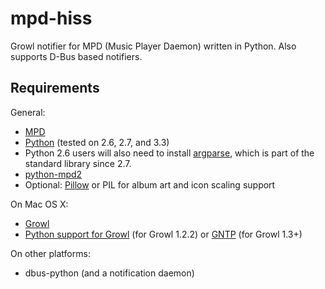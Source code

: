 # mpd-hiss

Growl notifier for MPD (Music Player Daemon) written in Python.
Also supports D-Bus based notifiers.

## Requirements

General:
- [MPD](http://mpd.wikia.com/)
- [Python](http://python.org/) (tested on 2.6, 2.7, and 3.3)
- Python 2.6 users will also need to install [argparse](http://code.google.com/p/argparse/), which is part of the standard library since 2.7.
- [python-mpd2](http://pypi.python.org/pypi/python-mpd2/)
- Optional: [Pillow](https://github.com/python-imaging/Pillow) or PIL for album art and icon scaling support

On Mac OS X:
- [Growl](http://growl.info/)
- [Python support for Growl](http://growl.info/documentation/developer/python-support.php) (for Growl 1.2.2) or [GNTP](https://pypi.python.org/pypi/gntp) (for Growl 1.3+)

On other platforms:
- dbus-python (and a notification daemon)
